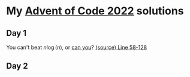 # My [Advent of Code 2022](https://adventofcode.com/) solutions

## Day 1 
You can't beat $n\log(n)$, or [can you](day_1/README.md)? [(source) Line 58-128](day_1/main.cpp)

## Day 2
